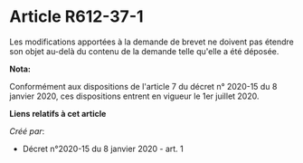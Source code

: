 # Article R612-37-1 

Les modifications apportées à la demande de brevet ne doivent pas étendre son objet au-delà du contenu de la demande telle
qu'elle a été déposée.

**Nota:**

Conformément aux dispositions de l'article 7 du décret n° 2020-15 du 8 janvier 2020, ces dispositions entrent en vigueur le
1er juillet 2020.

**Liens relatifs à cet article**

_Créé par_:

  - Décret n°2020-15 du 8 janvier 2020 - art. 1
